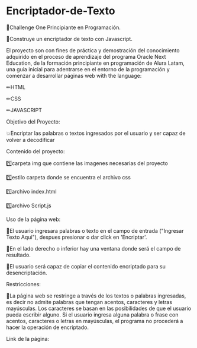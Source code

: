 # Encriptador-de-Texto

🏁Challenge One Principiante en Programación.

🚩Construye un encriptador de texto con Javascript.

El proyecto son con fines de práctica y demostración del conocimiento adquirido en el proceso de aprendizaje del programa Oracle Next Education, de la formación principiante en programación de Alura Latam, una guia inicial para adentrarse en el entorno de la programación y comenzar a desarrollar páginas web with the language:

✏HTML

✏CSS

✏JAVASCRIPT

Objetivo del Proyecto:

💥Encriptar las palabras o textos ingresados ​​por el usuario y ser capaz de volver a decodificar

Contenido del proyecto:

1️⃣carpeta img que contiene las imagenes necesarias del proyecto

1️⃣estilo carpeta donde se encuentra el archivo css

1️⃣archivo index.html

1️⃣archivo Script.js

Uso de la página web:

📙El usuario ingresara palabras o texto en el campo de entrada ("Ingresar Texto Aqui"), despues presionar o dar click en 'Encriptar'.

📙En el lado derecho o inferior hay una ventana donde será el campo de resultado.

📙El usuario será capaz de copiar el contenido encriptado para su desencriptación.

Restricciones:

🚨La página web se restringe a través de los textos o palabras ingresadas, es decir no admite palabras que tengan acentos, caracteres y letras mayúsculas. Los caracteres se basan en las posibilidades de que el usuario pueda escribir alguno. Si el usuario ingresa alguna palabra o frase con acentos, caracteres o letras en mayúsculas, el programa no procederá a hacer la operación de encriptado.

Link de la página:
